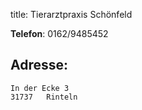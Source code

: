 title: Tierarztpraxis Schönfeld

**Telefon**:   0162/9485452

Adresse:
---------

    In der Ecke 3
    31737	Rinteln
